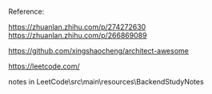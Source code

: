 Reference: 

https://zhuanlan.zhihu.com/p/274272630
https://zhuanlan.zhihu.com/p/266869089

https://github.com/xingshaocheng/architect-awesome

https://leetcode.com/

notes in LeetCode\src\main\resources\BackendStudyNotes